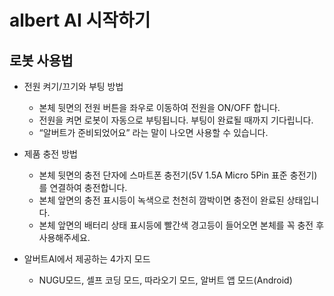 # albert AI 시작하기


로봇 사용법
--
- 전원 켜기/끄기와 부팅 방법
  - 본체 뒷면의 전원 버튼을 좌우로 이동하여 전원을 ON/OFF 합니다.
  - 전원을 켜면 로봇이 자동으로 부팅됩니다. 부팅이 완료될 때까지 기다립니다.
  - “알버트가 준비되었어요” 라는 말이 나오면 사용할 수 있습니다.

- 제품 충전 방법
  - 본체 뒷면의 충전 단자에 스마트폰 충전기(5V 1.5A Micro 5Pin 표준 충전기)를 연결하여 충전합니다.
  - 본체 앞면의 충전 표시등이 녹색으로 천천히 깜박이면 충전이 완료된 상태입니다.
  - 본체 앞면의 배터리 상태 표시등에 빨간색 경고등이 들어오면 본체를 꼭 충전 후 사용해주세요.

- 알버트AI에서 제공하는 4가지 모드 
  - NUGU모드, 셀프 코딩 모드, 따라오기 모드, 알버트 앱 모드(Android)
  
  
